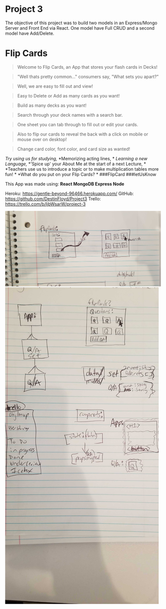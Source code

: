 # Project 3 

The objective of this project was to build two models in an Express/Mongo Server and Front End via React. One model have Full CRUD and a second model have Add/Delete.

# Flip Cards


>Welcome to Flip Cards, an App that stores your flash cards in Decks! 

>"Well thats pretty common..." consumers say, "What sets you apart?"

>Well, we are easy to fill out and view! 

>Easy to Delete or Add as many cards as you want!

>Build as many decks as you want!

>Search through your deck names with a search bar.

>One sheet you can tab through to fill out or edit your cards. 

>Also to flip our cards to reveal the back with a click on mobile or 
>mouse over on desktop! 

>Change card color, font color, and card size as wanted!


*Try using us for studying,*
*Memorizing acting lines, *
*Learning a new Language,*
*'Spice up' your About Me at the start of a next Lecture, *
*Teachers use us to introduce a topic or to make multiplication tables more fun! *
*What do you put on your Flip Cards? *
###FlipCard ###letUsKnow 

This App was made using: **React MongoDB Express Node**


Heroku: https://gentle-beyond-96466.herokuapp.com/
GitHub: https://github.com/DestinFloyd/Project3
Trello: https://trello.com/b/IjbWsarW/project-3


![wireframe](wireFrames/WireFrameofPro3.jpg)
![erd](wireFrames/ERD:DataPlanning.jpg)

